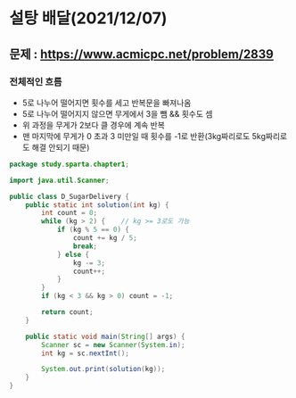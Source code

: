# 설탕 배달(2021/12/07)   

## 문제 : https://www.acmicpc.net/problem/2839   

### 전체적인 흐름

- 5로 나누어 떨어지면 횟수를 세고 반복문을 빠져나옴   
- 5로 나누어 떨어지지 않으면 무게에서 3을 뺌 && 횟수도 셈   
- 위 과정을 무게가 2보다 클 경우에 계속 반복   
- 맨 마지막에 무게가 0 초과 3 미만일 때 횟수를 -1로 반환(3kg짜리로도 5kg짜리로도 해결 안되기 때문)   

```java
package study.sparta.chapter1;

import java.util.Scanner;

public class D_SugarDelivery {
    public static int solution(int kg) {
        int count = 0;
        while (kg > 2) {    // kg >= 3로도 가능
            if (kg % 5 == 0) {
                count += kg / 5;
                break;
            } else {
                kg -= 3;
                count++;
            }
        }
        if (kg < 3 && kg > 0) count = -1;

        return count;
    }

    public static void main(String[] args) {
        Scanner sc = new Scanner(System.in);
        int kg = sc.nextInt();

        System.out.print(solution(kg));
    }
}

```
